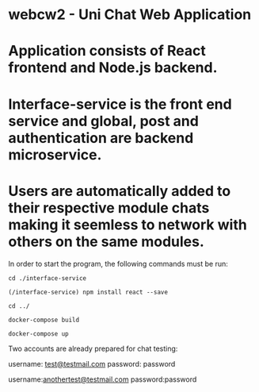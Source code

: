 # webcw2 - Uni Chat Web Application

# Application consists of React frontend and Node.js backend.
# Interface-service is the front end service and global, post and authentication are backend microservice.

# Users are automatically added to their respective module chats making it seemless to network with others on the same modules.

In order to start the program, the following commands must be run:

```cd ./interface-service```

```(/interface-service) npm install react --save```

```cd ../```

```docker-compose build```

```docker-compose up```

Two accounts are already prepared for chat testing:

username: test@testmail.com
password: password

username:anothertest@testmail.com
password:password